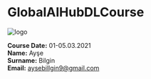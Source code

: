 # GlobalAIHubDLCourse
![logo](https://user-images.githubusercontent.com/79210561/109629026-7710ef80-7b54-11eb-808f-7d2b8655d92d.png)


**Course Date:** 01-05.03.2021  
**Name:** Ayşe  
**Surname:** Bilgin  
**Email:** aysebillgin9@gmail.com  
 
